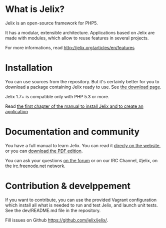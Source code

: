 What is Jelix?
==============

Jelix is an open-source framework for PHP5.

It has a modular, extensible architecture. Applications based on Jelix are made with
modules, which allow to reuse features in several projects.

For more informations, read http://jelix.org/articles/en/features

Installation
============

You can use sources from the repository. But it's certainly better for you to download
a package containing Jelix ready to use. See [the download page](http://jelix.org/articles/en/download).

Jelix 1.7+ is compatible only with PHP 5.3 or more.

Read [the first chapter of the manual to install Jelix and to create an application](http://docs.jelix.org/en/manual-1.7/getting-started)

Documentation and community
===========================

You have a full manual to learn Jelix. You can read it [direcly on the website](http://docs.jelix.org/en/manual-1.7),
or you can [download the PDF edition](http://download.jelix.org/jelix/documentation/en/manual-jelix-1.7.pdf).

You can ask your questions [on the forum](http://jelix.org/forums/forum/cat/2-english) or
on our IRC Channel, #jelix, on the irc.freenode.net network.

Contribution & develppement
===========================

If you want to contribute, you can use the provided Vagrant configuration
which install all what is needed to run and test Jelix, and launch unit tests. See the
dev/README.md file in the repository.

Fill issues on Github https://github.com/jelix/jelix/.
